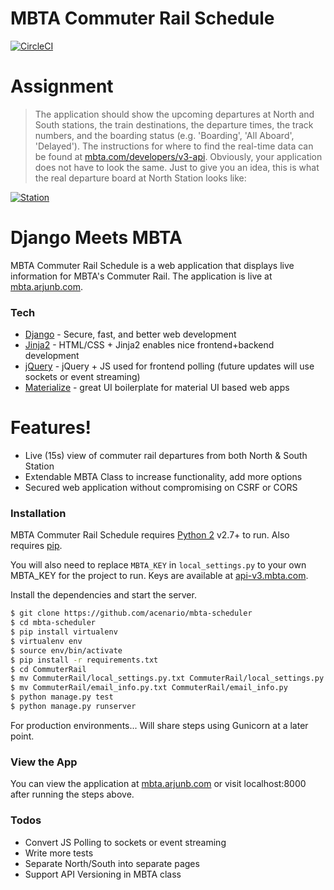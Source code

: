 # MBTA Commuter Rail Schedule
[![CircleCI](https://circleci.com/gh/acenario/mbta-scheduler.svg?style=svg)](https://circleci.com/gh/acenario/mbta-scheduler)

# Assignment
>The application should show the upcoming departures at North and South stations, the train destinations, the departure times, the track numbers, and the boarding status (e.g. 'Boarding', 'All Aboard', 'Delayed'). The instructions for where to find the real-time data can be found at [mbta.com/developers/v3-api](https://www.mbta.com/developers/v3-api). Obviously, your application does not have to look the same.
Just to give you an idea, this is what the real departure board at North Station looks like:

[![Station](https://upload.wikimedia.org/wikipedia/commons/thumb/4/43/North_Station_departure_board.JPG/800px-North_Station_departure_board.JPG)](https://commons.wikimedia.org/wiki/File:North_Station_departure_board.JPG)

# Django Meets MBTA

MBTA Commuter Rail Schedule is a web application that displays live information for MBTA's Commuter Rail. The application is live at [mbta.arjunb.com](https://mbta.arjunb.com).

### Tech
* [Django] - Secure, fast, and better web development
* [Jinja2] - HTML/CSS + Jinja2 enables nice frontend+backend development
* [jQuery] - jQuery + JS used for frontend polling (future updates will use sockets or event streaming)
* [Materialize] - great UI boilerplate for material UI based web apps

# Features!

  - Live (15s) view of commuter rail departures from both North & South Station
  - Extendable MBTA Class to increase functionality, add more options
  - Secured web application without compromising on CSRF or CORS

### Installation

MBTA Commuter Rail Schedule requires [Python 2] v2.7+ to run. Also requires [pip].

You will also need to replace `MBTA_KEY` in `local_settings.py` to your own MBTA_KEY for the project to run. Keys are available at [api-v3.mbta.com](https://api-v3.mbta.com/).

Install the dependencies and start the server. 


```sh
$ git clone https://github.com/acenario/mbta-scheduler
$ cd mbta-scheduler
$ pip install virtualenv
$ virtualenv env
$ source env/bin/activate
$ pip install -r requirements.txt
$ cd CommuterRail
$ mv CommuterRail/local_settings.py.txt CommuterRail/local_settings.py
$ mv CommuterRail/email_info.py.txt CommuterRail/email_info.py
$ python manage.py test
$ python manage.py runserver
```

For production environments... Will share steps using Gunicorn at a later point.

### View the App
You can view the application at [mbta.arjunb.com](https://mbta.arjunb.com) or visit localhost:8000 after running the steps above.

### Todos

 - Convert JS Polling to sockets or event streaming
 - Write more tests
 - Separate North/South into separate pages
 - Support API Versioning in MBTA class

[//]: # (Thanks for reading.)

   [pip]: <https://pip.pypa.io/en/stable/installing/>
   [Python 2]: <https://www.python.org/download/releases/2.7.2/>
   [Materialize]: <https://materializecss.com/>
   [Django]: <https://djangoproject.com>
   [Jinja2]: <https://github.com/pallets/jinja>
   [jQuery]: <https://jquery.com/>
